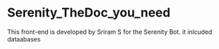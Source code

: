 # Serenity_TheDoc_you_need
This front-end is developed by Sriram S for the Serenity Bot. it inlcuded dataabases
